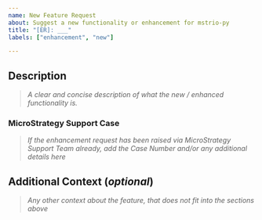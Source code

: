 ```yaml
---
name: New Feature Request
about: Suggest a new functionality or enhancement for mstrio-py
title: "[ER]: ___"
labels: ["enhancement", "new"]

---
```


## Description

> _A clear and concise description of what the new / enhanced functionality is._

### MicroStrategy Support Case

> _If the enhancement request has been raised via MicroStrategy Support Team already, add the Case Number and/or any additional details here_

## Additional Context (_optional_)

> _Any other context about the feature, that does not fit into the sections above_
